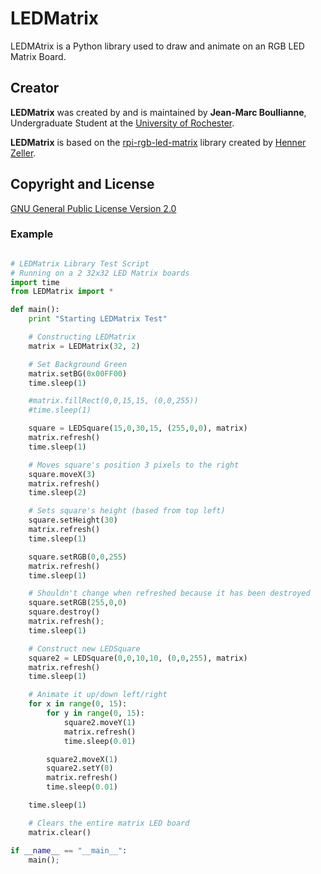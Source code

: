 # LEDMatrix
LEDMAtrix is a Python library used to draw and animate on an RGB LED Matrix Board.

## Creator

**LEDMatrix** was created by and is maintained by **Jean-Marc Boullianne**, Undergraduate Student at the [University of Rochester](https://www.cs.rochester.edu/).

**LEDMatrix** is based on the [rpi-rgb-led-matrix](https://github.com/hzeller/rpi-rgb-led-matrix) library created by [Henner Zeller](mailto:h.zeller@acm.org).

## Copyright and License

[GNU General Public License Version 2.0](http://www.gnu.org/licenses/gpl-2.0.txt)

### Example

```python

# LEDMatrix Library Test Script
# Running on a 2 32x32 LED Matrix boards
import time
from LEDMatrix import *

def main():
	print "Starting LEDMatrix Test"

	# Constructing LEDMatrix
	matrix = LEDMatrix(32, 2)

	# Set Background Green
	matrix.setBG(0x00FF00)
	time.sleep(1)

	#matrix.fillRect(0,0,15,15, (0,0,255))
	#time.sleep(1)

	square = LEDSquare(15,0,30,15, (255,0,0), matrix)
	matrix.refresh()
	time.sleep(1)

	# Moves square's position 3 pixels to the right
	square.moveX(3)
	matrix.refresh()
	time.sleep(2)

	# Sets square's height (based from top left)
	square.setHeight(30)
	matrix.refresh()
	time.sleep(1)

	square.setRGB(0,0,255)
	matrix.refresh()
	time.sleep(1)

	# Shouldn't change when refreshed because it has been destroyed
	square.setRGB(255,0,0)
	square.destroy()
	matrix.refresh();
	time.sleep(1)

	# Construct new LEDSquare
	square2 = LEDSquare(0,0,10,10, (0,0,255), matrix)
	matrix.refresh()
	time.sleep(1)

	# Animate it up/down left/right
	for x in range(0, 15):
		for y in range(0, 15):
			square2.moveY(1)
			matrix.refresh()
			time.sleep(0.01)

		square2.moveX(1)
		square2.setY(0)
		matrix.refresh()
		time.sleep(0.01)

	time.sleep(1)

	# Clears the entire matrix LED board
	matrix.clear()

if __name__ == "__main__":
	main();

```

